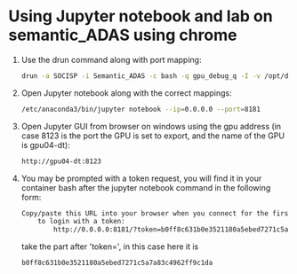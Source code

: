 # Using Jupyter notebook and lab on semantic_ADAS using chrome

1. Use the drun command along with port mapping: 

   ```bash
   drun -a SOCISP -i Semantic_ADAS -c bash -q gpu_debug_q -I -v /opt/dockermounts/algo-datasets:/mnt/datasets -p 8123:8181 --pull
   ```

2. Open Jupyter notebook along with the correct mappings:

    ```bash
   /etc/anaconda3/bin/jupyter notebook --ip=0.0.0.0 --port=8181
    ```

3. Open Jupyter GUI from browser on windows using the gpu address (in case 8123 is the port the GPU is set to export, and the name of the GPU is gpu04-dt):

    ```html
   http://gpu04-dt:8123
    ```

4. You may be prompted with a token request, you will find it in your container bash after the jupyter notebook command in the following form:

   ```bash
   Copy/paste this URL into your browser when you connect for the first time,
       to login with a token:
           http://0.0.0.0:8181/?token=b0ff8c631b0e3521180a5ebed7271c5a7a83c4962ff9c1da
   
   ```

   take the part after 'token=', in this case here it is 

   ```bash
   b0ff8c631b0e3521180a5ebed7271c5a7a83c4962ff9c1da
   ```

   